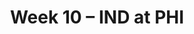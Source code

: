 ---
layout: game
title: Week 10 – IND at PHI
season: 2002
game_id: 2002_10_IND_PHI
away_team: IND
home_team: PHI
---